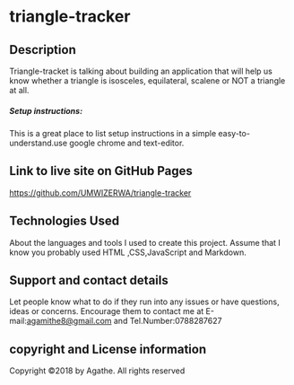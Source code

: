 # triangle-tracker
## Description
Triangle-tracket is talking about building an application that will help us know whether a triangle is isosceles, equilateral, scalene or NOT a triangle at all.
##### Setup instructions:
This is a great place to list setup instructions in a simple easy-to-understand.use google chrome and text-editor.
## Link to live site on GitHub Pages
https://github.com/UMWIZERWA/triangle-tracker
## Technologies Used
About the languages and tools I used to create this project. Assume that I know you probably used HTML ,CSS,JavaScript and Markdown.
## Support and contact details
Let people know what to do if they run into any issues or have questions, ideas or concerns.  Encourage them to contact me at E-mail:agamithe8@gmail.com and Tel.Number:0788287627
## copyright and License information
Copyright &copy;2018 by Agathe. All rights reserved